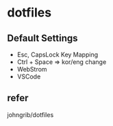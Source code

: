 # dotfiles

## Default Settings

* Esc, CapsLock Key Mapping
* Ctrl + Space => kor/eng change
* WebStrom
* VSCode

## refer

johngrib/dotfiles
